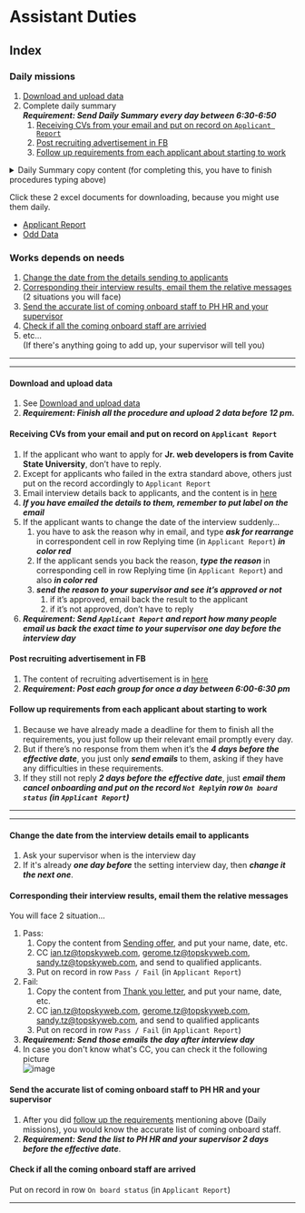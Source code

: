 # Assistant Duties
  
## Index  
### Daily missions
1. [Download and upload data](#Download_and_upload_data)
1. Complete daily summary  
***Requirement: Send Daily Summary every day between 6:30-6:50***  
    1. [Receiving CVs from your email and put on record on `Applicant Report`](#receiving-cvs-from-your-email-and-put-on-record-on-applicant-report)
    1. [Post recruiting advertisement in FB](#Post_recruiting_advertisement_in_FB)
    1. [Follow up requirements from each applicant about starting to work](#Follow_up_requirements_from_each_applicant_about_starting_to_work)  
<details>
<summary>Daily Summary copy content  (for completing this, you have to finish procedures typing above)</summary>
<pre><code>
Daily summary:  
FB recruiting AD: posted group number(you can check in history of FB)  
Received CV: number  
Reply and arranged for interviewing: number 
Onboard Staff name list:  
Month date, year  
Xxx(name), complete/yet sending back  
Xxx(name), complete/yet sending back  
Month date, year  
Xxx(name), complete/yet sending back  
Xxx(name), complete/yet sending back  
</code></pre>
</details>  
  
Click these 2 excel documents for downloading, because you might use them daily.  
- [Applicant Report](./Recruiting/Applicant_Report.xlsx "Applicant Report")
- [Odd Data](./Download_and_upload_data/Odd_Data.xlsx "Odd Data")
  
  

### Works depends on needs
1. [Change the date from the details sending to applicants](#Change_the_date_from_the_interview_details_email_to_applicants)
1. [Corresponding their interview results, email them the relative messages](#Corresponding_their_interview_results,_email_them_the_relative_messages)  
  (2 situations you will face)
1. [Send the accurate list of coming onboard staff to PH HR and your supervisor](#Send_the_accurate_list_of_coming_onboard_staff_to_PH_HR_and_your_supervisor)
1. [Check if all the coming onboard staff are arrivied](#Check_if_all_the_coming_onboard_staff_are_arrived)
1. etc...  
  (If there's anything going to add up, your supervisor will tell you)

  
---
----
#### Download and upload data
1. See [Download and upload data](./Download_and_upload_data/Download_and_upload_data.md "Download and upload data")
1. ***Requirement: Finish all the procedure and upload 2 data before 12 pm.***  
  
  
#### Receiving CVs from your email and put on record on `Applicant Report`
1. If the applicant who want to apply for **Jr. web developers is from Cavite State University**, don’t have to reply.
1. Except for applicants who failed in the extra standard above, others just put on the record accordingly to `Applicant Report`
1. Email interview details back to applicants, and the content is in [here](./Recruiting/HR_copy_content.md/#Interview_details "Interview details")
1. ***If you have emailed the details to them, remember to put label on the email***
1. If the applicant wants to change the date of the interview suddenly…
   1. you have to ask the reason why in email, and type ***ask for rearrange*** in correspondent cell in row Replying time (in `Applicant Report`) ***in color red***
   1. If the applicant sends you back the reason, ***type the reason*** in corresponding cell in row Replying time (in `Applicant Report`) and also ***in color red***
   1. ***send the reason to your supervisor and see it’s approved or not***
      1. if it’s approved, email back the result to the applicant
      1. if it’s not approved, don’t have to reply
1. ***Requirement: Send `Applicant Report` and report how many people email us back the exact time to your supervisor one day before the interview day***  
  

#### Post recruiting advertisement in FB
1. The content of recruiting advertisement is in [here](./Recruiting/HR_copy_content.md/#Recruiting_advertisement "Recruiting advertisement")
1. ***Requirement: Post each group for once a day between 6:00-6:30 pm***  
  

#### Follow up requirements from each applicant about starting to work
1. Because we have already made a deadline for them to finish all the requirements, you just follow up their relevant email promptly every day.
1. But if there’s no response from them when it’s the ***4 days before the effective date***, you just only ***send emails*** to them, asking if they have any difficulties in these requirements.
1. If they still not reply ***2 days before the effective date***, just ***email them cancel onboarding and put on the record `Not Reply`in row `On board status` (in `Applicant Report`)***  
  
---
---
  
#### Change the date from the interview details email to applicants
1. Ask your supervisor when is the interview day
1. If it's already ***one day before*** the setting interview day, then ***change it the next one***.  
  
  
#### Corresponding their interview results, email them the relative messages
You will face 2 situation...
1. Pass: 
   1. Copy the content from [Sending offer](./Recruiting/HR_copy_content.md/#jump4 "Sending offer"), and put your name, date, etc. 
   1. CC ian.tz@topskyweb.com, gerome.tz@topskyweb.com, sandy.tz@topskyweb.com, and send to qualified applicants.
   1. Put on record in row `Pass / Fail` (in `Applicant Report`)
1. Fail: 
   1. Copy the content from [Thank you letter](./Recruiting/HR_copy_content.md/#Thank_you_letter "Thank you letter"), and put your name, date, etc.
   1. CC ian.tz@topskyweb.com, gerome.tz@topskyweb.com, sandy.tz@topskyweb.com, and send to qualified applicants
   1. Put on record in row `Pass / Fail` (in `Applicant Report`)
1. ***Requirement: Send those emails the day after interview day***  
1. In case you don't know what's CC, you can check it the following picture  
![image](https://user-images.githubusercontent.com/62477687/77386558-0dc22180-6dc6-11ea-98fa-d97e5e066c42.png)
  
  
#### Send the accurate list of coming onboard staff to PH HR and your supervisor
1. After you did [follow up the requirements](#Follow_up_requirements_from_each_applicant_about_starting_to_work "followed up the requirements") mentioning above (Daily missions), you would know the accurate list of coming onboard staff.  
2. ***Requirement: Send the list to PH HR and your supervisor 2 days before the effective date***.
  
  
#### Check if all the coming onboard staff are arrived
Put on record in row `On board status` (in `Applicant Report`)
  
  
---



















